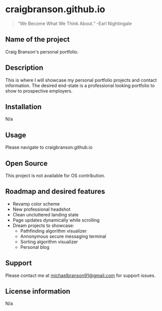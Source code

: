 # craigbranson.github.io
 > “We Become What We Think About.” -Earl Nightingale

## Name of the project

Craig Branson's personal portfolio.

## Description
 
This is where I will showcase my personal portfolio projects and contact information. The desired end-state is a professional looking portfolio to show to prospective employers.

## Installation

N/a

## Usage

Please navigate to craigbranson.github.io

## Open Source

This project is not available for OS contribution.

## Roadmap and desired features

- Revamp color scheme
- New professional headshot
- Clean uncluttered landing state
- Page updates dynamically while scrolling
- Dream projects to showcase:
    - Pathfinding algorithm visualizer
    - Annonymous secure messaging terminal
    - Sorting algorithm visualizer
    - Personal blog

## Support

Please contact me at michaelbranson91@gmail.com for support issues.

## License information

N/a

